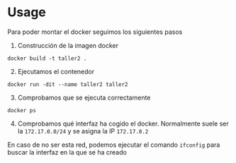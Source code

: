 # Usage
Para poder montar el docker seguimos los siguientes pasos
1. Construcción de la imagen docker
```
docker build -t taller2 .
```

2. Ejecutamos el contenedor
```
docker run -dit --name taller2 taller2
```

3. Comprobamos que se ejecuta correctamente
```
docker ps
```

4. Comprobamos qué interfaz ha cogido el docker. Normalmente suele ser la `172.17.0.0/24` y se asigna la IP `172.17.0.2`

En caso de no ser esta red, podemos ejecutar el comando `ifconfig` para buscar la interfaz en la que se ha creado

